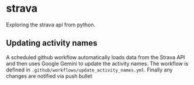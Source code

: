 # strava

Exploring the strava api from python.

## Updating activity names

A scheduled github workflow automatically loads data from the Strava API and then uses Google Gemini to update the activity names. The workflow is defined in `.github/workflows/update_activity_names.yml`.
Finally any changes are notified via push bullet